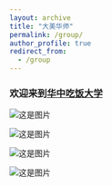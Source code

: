 ```yaml
---
layout: archive
title: "大美华师"
permalink: /group/
author_profile: true
redirect_from:
  - /group
---
```

### 欢迎来到[华中吃饭大学](https://www.google.com/search?q=%E5%8D%8E%E4%B8%AD%E5%90%83%E9%A5%AD%E5%A4%A7%E5%AD%A6&sca_esv=019c07082628a37e&sca_upv=1&ei=2kpTZtK2HsiHg8UPyZOEmAE&ved=0ahUKEwjSi7KHx6uGAxXIw6ACHckJARMQ4dUDCBA&uact=5&oq=%E5%8D%8E%E4%B8%AD%E5%90%83%E9%A5%AD%E5%A4%A7%E5%AD%A6&gs_lp=Egxnd3Mtd2l6LXNlcnAiEuWNjuS4reWQg-mlreWkp-WtpjIHEC4YgAQYDTIHEAAYgAQYDTIHEAAYgAQYDTIHEAAYgAQYDTINEC4YgAQYxwEYDRivATINEC4YgAQYxwEYDRivATIHEAAYgAQYDTIHEAAYgAQYDTIHEAAYgAQYDTIHEAAYgAQYDTIWEC4YgAQYDRiXBRjcBBjeBBjgBNgBAUjRD1D4B1iTDXABeAGQAQCYAdwBoAG7B6oBBTAuMy4yuAEDyAEA-AEBmAICoAK7AcICChAAGLADGNYEGEeYAwDiAwUSATEgQIgGAZAGCroGBggBEAEYFJIHAzEuMaAH3Bk&sclient=gws-wiz-serp#ip=1)

![这是图片](https://itachjw.github.io/images/ccnu4.jpg "CCNU")

![这是图片](https://itachjw.github.io/images/ccnu1.jpg "CCNU")

![这是图片](https://itachjw.github.io/images/ccnu2.png "CCNU")

![这是图片](https://itachjw.github.io/images/ccnu3.jpg "CCNU")

